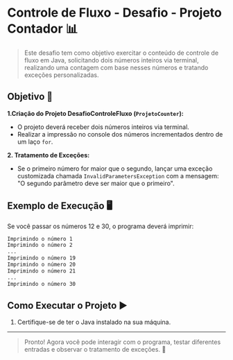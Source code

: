 # Controle de Fluxo - Desafio - Projeto Contador 📊

> Este desafio tem como objetivo exercitar o conteúdo de controle de fluxo em Java, solicitando dois números inteiros via terminal, realizando uma contagem com base nesses números e tratando exceções personalizadas.

## Objetivo 🎯

**1.Criação do Projeto DesafioControleFluxo (`ProjetoCounter`):**
- O projeto deverá receber dois números inteiros via terminal.
- Realizar a impressão no console dos números incrementados dentro de um laço `for`.

**2. Tratamento de Exceções:**
- Se o primeiro número for maior que o segundo, lançar uma exceção customizada chamada `InvalidParametersException` com a mensagem: "O segundo parâmetro deve ser maior que o primeiro".

## Exemplo de Execução 🖥️
Se você passar os números 12 e 30, o programa deverá imprimir:
```sh
Imprimindo o número 1
Imprimindo o número 2
...
Imprimindo o número 19
Imprimindo o número 20
Imprimindo o número 21
...
Imprimindo o número 30
```

## Como Executar o Projeto ▶️
1. Certifique-se de ter o Java instalado na sua máquina.


--------------------------------------------
> Pronto! Agora você pode interagir com o programa, testar diferentes entradas e observar o tratamento de exceções. 🎊
